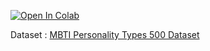 [![Open In Colab](https://colab.research.google.com/assets/colab-badge.svg)](https://colab.research.google.com/github/zeroxy/colab_pub/blob/main/bert_mbti.ipynb)

Dataset : [MBTI Personality Types 500 Dataset](https://www.kaggle.com/datasets/zeyadkhalid/mbti-personality-types-500-dataset)
